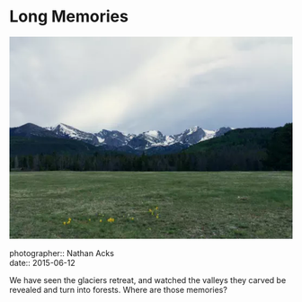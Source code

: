 # Long Memories

![Looking towards jagged snow-covered peaks from a high mountain meadow](assets/2015-06-12-long-memories.webp)

photographer:: Nathan Acks  
date:: 2015-06-12

We have seen the glaciers retreat, and watched the valleys they carved be revealed and turn into forests. Where are those memories?
